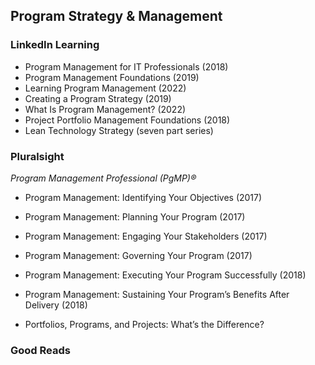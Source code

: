 ## Program Strategy & Management

### LinkedIn Learning
* Program Management for IT Professionals (2018)
* Program Management Foundations (2019)
* Learning Program Management (2022)
* Creating a Program Strategy (2019)
* What Is Program Management? (2022)
* Project Portfolio Management Foundations (2018)
* Lean Technology Strategy (seven part series)

### Pluralsight
_Program Management Professional (PgMP)®_
* Program Management: Identifying Your Objectives (2017)
* Program Management: Planning Your Program (2017)
* Program Management: Engaging Your Stakeholders (2017)
* Program Management: Governing Your Program (2017)
* Program Management: Executing Your Program Successfully (2018)
* Program Management: Sustaining Your Program’s Benefits After Delivery (2018)

* Portfolios, Programs, and Projects: What’s the Difference?

### Good Reads
